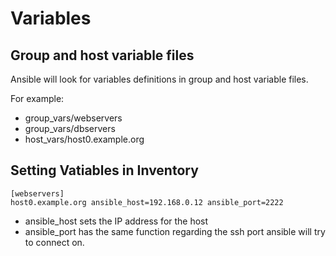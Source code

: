 # Variables

## Group and host variable files
Ansible will look for variables definitions in group and host variable files.

For example:
- group_vars/webservers
- group_vars/dbservers
- host_vars/host0.example.org



## Setting Vatiables in Inventory
````
[webservers]
host0.example.org ansible_host=192.168.0.12 ansible_port=2222
````
- ansible_host sets the IP address for the host
- ansible_port has the same function regarding the ssh port ansible will try to connect on.
